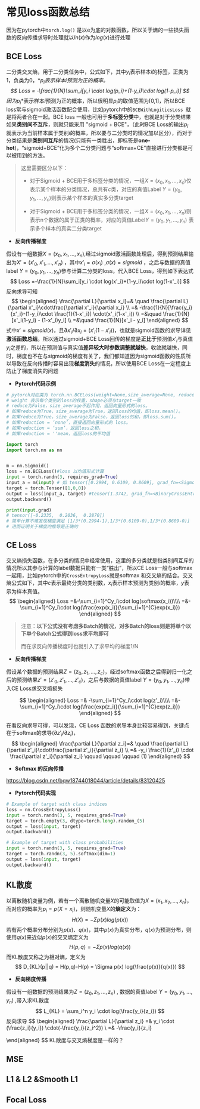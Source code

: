# 常见loss函数总结

因为在pytorch中`torch.log()` 是以e为底的对数函数，所以关于熵的一些损失函数的反向传播求导时处理就以$ln(x)$作为$log(x)$进行处理

## BCE Loss

二分类交叉熵，用于二分类任务中，公式如下，其中$y_i$表示样本$i$的标签，正类为1，负类为0，*$p_i$*表示样本$i$预测为正的概率。
$$
Loss = -\frac{1}{N}\sum_i[y_i \cdot log(p_i)+(1-y_i)\cdot log(1-p_i)]
$$
因为*$p_i$*表示样本$i$预测为正的概率，所以很明显$p_i$的取值范围为[0,1]，所以BCE loss常与sigmoid激活函数配合使用，比如pytorch中的`BCEWithLogiticsLoss `就是将两者合在一起。BCE loss 一般也可用于**多标签分类**中，也就是对于分类结果如果**类别间不互斥**，则就只能采用 "sigmoid + BCE"，（此时BCE Loss的输出$p_i$  就表示为当前样本属于类别$i$的概率，所以要与二分类时的情况加以区分），而对于分类结果是**类别间互斥**的情况(只能有一类胜出，即标签是**one-hot**)，“sigmoid+BCE”化为多个二分类问题与“softmax+CE”直接进行分类都是可以被用到的方法。

> 这里需要区分以下：
>
> * 对于Sigmoid + BCE用于多标签分类的情况，一组$X= ({x_0,x_1,...,x_c})$仅表示某个样本的分类情况，总共有$c$类，对应的真值Label  $Y=(y_0,y_1,...,y_c)$则表示某个样本的真实多分类target 
>
> * 对于Sigmoid + BCE用于多标签分类的情况，一组$X= ({x_0,x_1,...,x_n})$则表示n个数据的属于正类的概率，对应的真值Label$Y=(y_0,y_1,...,y_n)$ 表示多个样本的真实二分类target 

* **反向传播梯度**

假设有一组数据$X= ({x_0,x_1,...,x_n})$,经过sigmoid激活函数处理后，得到预测结果输出为$X'=(x'_0,x'_1,...,x'_n)$ ，其中$x'_i=σ(x_i)$  ,$σ(x)=sigmoid$   ，之后与数据的真值label   $Y=(y_0,y_1,...,y_n)$参与计算二分类的loss，代入BCE Loss，得到如下表达式
$$
Loss =-\frac{1}{N}\sum_i[y_i \cdot log(x'_i)+(1-y_i)\cdot log(1-x'_i)]
$$
反向求导可知
$$
\begin{aligned}
\frac{\partial L}{\partial x_i}=& \quad \frac{\partial L}{\partial x'_i}\cdot\frac{\partial x'_i}{\partial x_i} \\
 =& -\frac{1}{N}[\frac{y_i}{x'_i}-(1-y_i)\cdot \frac{1}{1-x'_i}] \cdot(x'_i(1-x'_i)) \\
 =&\quad \frac{1}{N}[x'_i(1-y_i) - (1-x'_i)y_i] \\
 =&\quad \frac{1}{N}[x'_i - y_i]
 \end{aligned}
$$
式中$x'=sigmoid(x)$，且${\partial x'_i}/{\partial x_i}=(x'_i(1-x'_i))$，也就是sigmoid函数的求导详见**激活函数总结**。所以通过sigmoid+BCE Loss回传的梯度是**正比于**预测值$x'_i$与真值$y_i$之差的，所以在预测值与真实值**差异较大时参数调整就越快**，收敛就越快，同时，梯度也不在与sigmoid的梯度有关了，我们都知道因为sigmoid函数的性质所以导致在反向传播时容易出现**梯度消失**的情况，所以使用BCE Loss在一定程度上防止了梯度消失的问题

* **Pytorch代码示例**

```python
# pytorch对应类为 torch.nn.BCELoss(weight=None,size_average=None, reduce=None, reduction: str = 'mean')
# weight 表示每个类别的loss的权重，shape必须与target一致
# reduce为False，size_average不起作用，返回向量形式的loss。
# 如果reduce为True，size_average为True，返回loss的均值，即loss.mean()。
# 如果reduce为True，size_average为False，返回loss的和，即loss.sum()。
# 如果reduction = ‘none’，直接返回向量形式的 loss。
# 如果reduction = ‘sum’，返回loss之和。
# 如果reduction = ''mean，返回loss的平均值

import torch
import torch.nn as nn


m = nn.Sigmoid()
loss = nn.BCELoss()#loss 以均值形式计算
input = torch.randn(3, requires_grad=True)
input_a = m(input) # 如 tensor([0.2994, 0.6109, 0.8609], grad_fn=<SigmoidBackward0>)
target = torch.Tensor([1,0,0])
output = loss(input_a, target) #tensor(1.3742, grad_fn=<BinaryCrossEntropyBackward0>)
output.backward()

print(input.grad) 
# tensor([-0.2335,  0.2036,  0.2870])
# 简单计算不难发现梯度满足 [1/3*(0.2994-1),1/3*(0.6109-0),1/3*(0.8609-0)]
# 进而证明关于梯度的推导是正确的
```



## CE Loss

交叉熵损失函数，在多分类的情况中经常使用，这里的多分类就是指类别间互斥的情况所以其参与计算的label数据只能有一类“胜出”，所以CE Loss一般与softmax一起用，比如pytorch中的`CrossEntropyLoss`就是softmax 和交叉熵的结合。交叉熵公式如下，其中$c$表示最终分类的类别数，$x_i$表示样本预测为类别$i$的概率，$y$表示为样本真值。
$$
\begin{aligned}
Loss =&-\sum_{i=1}^Cy_i\cdot log(softmax(x_i))\\\\
     =&-\sum_{i=1}^Cy_i\cdot log(\frac{exp(x_i)}{\sum_{i=1}^{C}exp(x_i)})
\end{aligned}
$$

> 注意：**以下公式没有考虑多Batch的情况，对多Batch的loss则是将单个以下单个Batch公式得到loss求平均即可**
>
> 而在求反向传播梯度时也就引入了求平均的梯度1/N

* **反向传播梯度**

假设某个数据的预测结果$Z= ({z_0,z_1,...,z_c})$，经过softmax函数之后得到归一化之后的预测结果$z'=(z'_0,z'_1,...,z'_c)$，之后与数据的真值label  $Y=(y_0,y_1,...,y_c)$带入CE Loss求交叉熵损失

$$
\begin{aligned}
Loss =& -\sum_{i=1}^Cy_i\cdot log(z'_i)\\\\
=&-\sum_{i=1}^Cy_i\cdot log(\frac{exp(z_i)}{\sum_{i=1}^{C}exp(z_i)})
 \end{aligned}
$$

在看反向求导可得，可以发现，CE Loss 函数的求导本身比较容易得到，关键点在于softmax的求导(${\partial z'_i}/{\partial z_i}$)，
$$
\begin{aligned}
\frac{\partial L}{\partial z_i}=& \quad \frac{\partial L}{\partial z'_i}\cdot\frac{\partial z'_i}{\partial z_i} \\
 =& -y_i \frac{1}{z'_i} \cdot \frac{\partial z'_i}{\partial z_i}   \qquad  \qquad \qquad (1)
 \end{aligned}
$$

* **Softmax 的反向传播**

https://blog.csdn.net/bqw18744018044/article/details/83120425



* **Pytorch代码实现**

```python
# Example of target with class indices
loss = nn.CrossEntropyLoss()
input = torch.randn(3, 5, requires_grad=True)
target = torch.empty(3, dtype=torch.long).random_(5)
output = loss(input, target)
output.backward()

# Example of target with class probabilities
input = torch.randn(3, 5, requires_grad=True)  
target = torch.randn(3, 5).softmax(dim=1)
output = loss(input, target)
output.backward()
```



## KL散度

以离散随机变量为例，若有一个离散随机变量$X$的可能取值为$X=(x_1,x_2,...,x_n)$，而对应的概率为$p_i=p(X=x_i)$，则随机变量$X$的**熵定义**为：
$$
H(X) = -\Sigma p(x)log (p(x))
$$
若有两个概率分布分别为$p(x)$、$q(x)$，其中$p(x)$为真实分布，$q(x)$为预测分布，则使用$q(x)$来近似$p(x)$的交叉熵定义为
$$
H(p,q) =-\Sigma p(x)log(q(x))
$$
而KL散度又称之为相对熵，定义为
$$
D_{KL}(p||q) = H(p,q)-H(p)
             = \Sigma p(x) log(\frac{p(x)}{q(x)})
$$

* **反向梯度传播**

假设有一组数据的预测结果为$Z= ({z_0,z_1,...,z_n})$ , 数据的真值label $Y=(y_0,y_1,...,y_n)$ ,带入求KL散度
$$
L_{KL} = \sum_i^n y_i  \cdot log(\frac{y_i}{z_i})
$$
反向求导
$$
\begin{aligned}
\frac{\partial L}{\partial z_i} =& y_i \cdot (\frac{z_i}{y_i}) \cdot(-\frac{y_i}{z_i^2}) \\
=& -\frac{y_i}{z_i}

 \end{aligned}
$$
KL散度与交叉熵梯度是一样的？



## MSE



## L1 & L2 &Smooth L1



## Focal Loss

